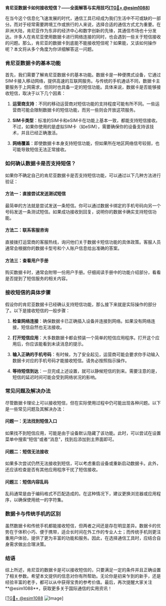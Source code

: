 **肯尼亚数据卡如何接收短信？——全面解答与实用技巧[[TG💪+ @esim1088](https://t.me/s/esim1088)]**

在当今这个信息化飞速发展的时代，通信工具已经成为我们生活中不可或缺的一部分。而对于经常需要跨境工作或旅行的人来说，选择合适的通信方式尤为重要。在非洲大陆，肯尼亚作为东非的经济中心和数字创新的先锋，其通信市场也十分发达。许多人在肯尼亚使用数据卡进行网络连接的同时，也会遇到一些关于短信接收的问题。那么，肯尼亚的数据卡到底能不能接收短信呢？如果能，又该如何操作呢？本文将从多个角度为你详细解答这一问题。

### 肯尼亚数据卡的基本功能

首先，我们需要了解肯尼亚数据卡的基本功能。数据卡是一种便携式设备，它通过SIM卡接入移动网络，提供高速的互联网服务。与传统的手机通话不同，数据卡主要服务于上网需求，但同时也具备一定的短信功能。具体来说，数据卡是否能够接收短信，取决于以下几个因素：

1. **运营商支持**：不同的移动运营商对短信功能的支持程度可能有所不同。一些运营商可能会限制数据卡的短信功能，而另一些则会开放这项服务。
   
2. **SIM卡类型**：标准的SIM卡和eSIM卡在功能上基本一致，都能支持短信接收。不过，如果你使用的是虚拟SIM卡（如eSIM），需要确保你的设备支持该技术，并且已经正确激活。

3. **网络覆盖**：即使数据卡本身支持短信功能，但如果所在地区网络信号较弱，也可能导致短信无法正常接收。

### 如何确认数据卡是否支持短信？

如果你不确定自己的肯尼亚数据卡是否支持短信功能，可以通过以下几种方法进行验证：

#### 方法一：直接尝试发送测试短信
最简单的方法就是尝试发送一条短信。你可以通过数据卡绑定的手机号码向另一个号码发送一条测试短信。如果成功接收到回复，说明你的数据卡确实支持短信功能。

#### 方法二：联系客服咨询
直接拨打运营商的客服热线，询问他们关于数据卡短信功能的具体政策。客服人员通常会根据你的数据卡型号和个人账户信息给出准确的答案。

#### 方法三：查看用户手册
购买数据卡时，通常会附带一份用户手册。仔细阅读手册中的功能介绍部分，看看是否提到了短信服务的相关内容。

### 接收短信的具体步骤

假设你的肯尼亚数据卡已经确认支持短信功能，那么接下来就是实际操作的部分了。以下是接收短信的一般步骤：

1. **检查网络连接**：确保数据卡已正确插入设备并连接到网络。如果没有网络连接，短信自然也无法接收。

2. **打开短信应用**：大多数数据卡都会预装一个简单的短信应用程序。打开这个应用后，你应该能看到未读消息的提示。

3. **输入正确的手机号码**：有时候，为了安全起见，运营商可能会要求你手动输入数据卡对应的手机号码才能接收短信。请务必按照指示操作。

4. **等待短信到达**：一旦完成上述设置，就可以静候短信的到来。需要注意的是，短信的延迟时间可能会受到网络状况的影响。

### 常见问题及解决办法

尽管数据卡理论上可以接收短信，但在实际使用过程中仍可能出现各种问题。以下是一些常见问题及其解决办法：

#### 问题一：无法找到短信入口
如果找不到短信应用，可能是由于设备默认隐藏了该功能。此时，可以尝试在设置菜单中搜索“短信”或者“消息”，找到后添加到主界面即可。

#### 问题二：短信无法接收
如果多次尝试仍然无法接收到短信，可以考虑重启设备或重新启动数据卡。此外，还应该检查是否有其他应用程序干扰了短信接收。

#### 问题三：短信内容乱码
乱码通常是由于编码格式不匹配造成的。在这种情况下，建议更换浏览器或应用程序，以确保使用统一的字符集。

### 数据卡与传统手机的区别

虽然数据卡和传统手机都能接收短信，但两者之间还是存在明显差异。数据卡的优势在于体积小巧、便于携带，适合长时间在外工作的专业人士；而传统手机则更注重用户体验，提供了更为丰富的功能和服务。因此，在选择通信工具时，应结合自身需求做出合理决策。

### 结语

综上所述，肯尼亚的数据卡是可以接收短信的，只要满足一定的条件并且正确设置了相关参数。希望本文提供的信息对你有所帮助。无论你是初来乍到的新手，还是经验丰富的老手，都可以从中获得宝贵的参考价值。最后，再次提醒大家关注**@esim1088**，获取更多关于国际通信的实用资讯！

[[TG💪+ @esim1088](https://t.me/s/esim1088) ![Image](https://i.postimg.cc/4NQfJmqS/Snipaste-2025-05-13-00-14-12.png)]